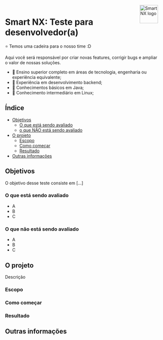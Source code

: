 <a href="https://smartnx.com/">
    <img src="https://i.imgur.com/lJbJFCs.png" alt="Smart NX logo" title="Smart NX" align="right" height="60" />
</a>

Smart NX: Teste para desenvolvedor(a)
======================

:star: Temos uma cadeira para o nosso time :D

Aqui você será responsável por criar novas features, corrigir bugs e ampliar o valor de nossas soluções. 

* 🚀 Ensino superior completo em áreas de tecnologia, engenharia ou experiência equivalente;
* 🚀 Experiência em desenvolvimento backend;
* 🚀 Conhecimentos básicos em Java;
* 🚀 Conhecimento intermediário em Linux;

## Índice

- [Objetivos](#objetivos)
    - [O que está sendo avaliado](#o-que-está-sendo-avaliado)
    - [o que NÃO está sendo avaliado](#o-que-não-está-sendo-avaliado)
- [O projeto](#o-projeto)
    - [Escopo](#escopo)
    - [Como começar](#como-comecar)
    - [Resultado](#resultado)
- [Outras informações](#outras-informações)

## Objetivos

O objetivo desse teste consiste em [...]

### O que está sendo avaliado

- A
- B
- C

### O que não está sendo avaliado

- A
- B
- C

## O projeto

Descrição

### Escopo

### Como começar

### Resultado

## Outras informações
